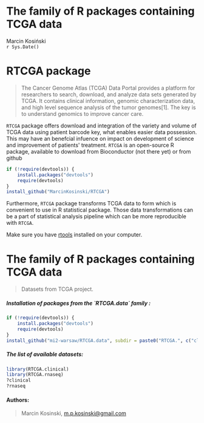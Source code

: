 # The family of R packages containing TCGA data
Marcin Kosiński  
`r Sys.Date()`  



# RTCGA package

> The Cancer Genome Atlas (TCGA) Data Portal provides a platform for researchers to search, download, and analyze data sets generated by TCGA. It contains clinical information, genomic characterization data, and high level sequence analysis of the tumor genomes[1]. The key is to understand genomics to improve cancer care.

`RTCGA` package offers download and integration of the variety and volume of TCGA data using patient barcode key, what enables easier data possession. This may have an benefcial infuence on impact on development of science and improvement of patients' treatment. `RTCGA` is an open-source R package, available to download from Bioconductor (not there yet) or from github

```r
if (!require(devtools)) {
    install.packages("devtools")
    require(devtools)
}
install_github("MarcinKosinski/RTCGA")
```

Furthermore, `RTCGA` package transforms TCGA data to form which is convenient to use in R statistical package. Those data transformations can be a part of statistical analysis pipeline which can be more reproducible with `RTCGA`.

Make sure you have [rtools](http://cran.r-project.org/bin/windows/Rtools/) installed on your computer.


# The family of R packages containing TCGA data

> Datasets from TCGA project.

<h5> Installation of packages from the `RTCGA.data` family : </h5>



```r
if (!require(devtools)) {
    install.packages("devtools")
    require(devtools)
}
install_github("mi2-warsaw/RTCGA.data", subdir = paste0("RTCGA.", c("clinical", "rnaseq")))
```

<h5> The list of available datasets: </h5>

```r
library(RTCGA.clinical)
library(RTCGA.rnaseq)
?clinical
?rnaseq
```


<h4> Authors: </h4>

>
> Marcin Kosinski, m.p.kosinski@gmail.com
>
